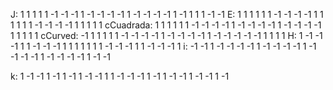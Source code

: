 

J: 1 1 1 1 1 -1 -1 -1 1 -1 -1 -1 -1 1 -1 -1 -1 -1 1 -1 1 1 1 -1 -1
E: 1 1 1 1 1 1 -1 -1 -1 -1 1 1 1 1 1 1 -1 -1 -1 -1 1 1 1 1 1
cCuadrada: 1 1 1 1 1 1 -1 -1 -1 -1 1 -1 -1 -1 -1 1 -1 -1 -1 -1 1 1 1 1 1
cCurved: -1 1 1 1 1 1 -1 -1 -1 -1 1 -1 -1 -1 -1 1 -1 -1 -1 -1 -1 1 1 1 1
H: 1 -1 -1 -1 1 1 -1 -1 -1 1 1 1 1 1 1 1 -1 -1 -1 1 1 -1 -1 -1 1
i: -1 -1 1 -1 -1 -1 -1 1 -1 -1 -1 -1 1 -1 -1 -1 -1 1 -1 -1 -1 -1 1 -1 -1



k: 1 -1 -1 1 -1 1 -1 1 -1 -1 1 1 -1 -1 -1 1 -1 1 -1 -1 1 -1 -1 1 -1